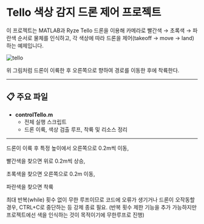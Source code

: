 # Tello 색상 감지 드론 제어 프로젝트

이 프로젝트는 MATLAB과 Ryze Tello 드론을 이용해 카메라로 빨간색 → 초록색 → 파란색 순서로 물체를 인식하고, 각 색상에 따라 드론을 제어(takeoff → move → land)하는 예제입니다.

![tello](https://github.com/user-attachments/assets/c9d7c9ef-57c0-48a5-9905-001666661e44)

위 그림처럼 드론이 이륙한 후 오른쪽으로 향하여 경로를 이동한 후에 착륙한다.

---

## 📋 주요 파일

- **controlTello.m**  
  - 전체 실행 스크립트  
  - 드론 이륙, 색상 검출 루프, 착륙 및 리소스 정리
---

드론이 이륙 후 특정 높이에서 오른쪽으로 0.2m씩 이동,

빨간색을 찾으면 위로 0.2m씩 상승,

초록색을 찾으면 오른쪽으로 0.2m 이동,

파란색을 찾으면 착륙

최대 반복(while) 횟수 없이 무한 루프이므로 코드에 오류가 생기거나 드론이 오작동할 경우, CTRL+C로 중단하는 등 강제 종료 필요.
(반복 횟수 제한 기능을 추가 가능하지만 프로젝트에선 색을 인식하는 것이 목적이기에 무한루프로 진행)
